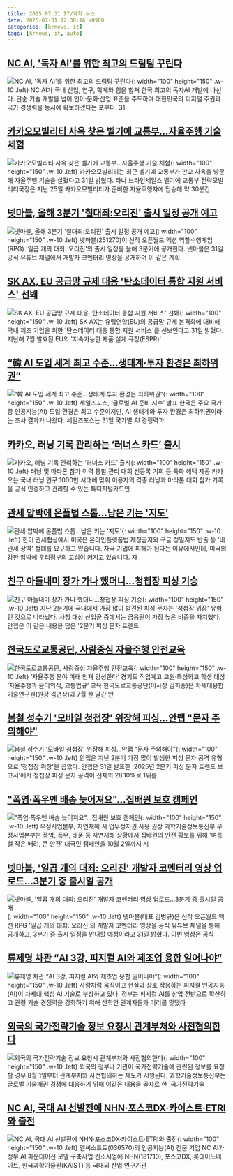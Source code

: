 ```yaml
---
title: 2025.07.31 IT/과학 뉴스
date: 2025-07-31 12:30:16 +0900
categories: [krnews, it]
tags: [krnews, it, auto]
---
```

## [NC AI, '독자 AI'를 위한 최고의 드림팀 꾸린다](https://n.news.naver.com/mnews/article/015/0005165069)

![NC AI, '독자 AI'를 위한 최고의 드림팀 꾸린다](https://mimgnews.pstatic.net/image/origin/015/2025/07/31/5165069.jpg?type=nf220_150){: width="100" height="150" .w-10 .left}
NC AI가 국내 산업, 연구, 학계와 힘을 합쳐 한국 최고의 독자AI 개발에 나선다. 단순 기술 개발을 넘어 언어·문화·산업 표준을 주도하며 대한민국의 디지털 주권과 국가 경쟁력을 동시에 확보하겠다는 포부다. 31

## [카카오모빌리티 사옥 찾은 벨기에 교통부…자율주행 기술 체험](https://n.news.naver.com/mnews/article/277/0005630759)

![카카오모빌리티 사옥 찾은 벨기에 교통부…자율주행 기술 체험](https://mimgnews.pstatic.net/image/origin/277/2025/07/31/5630759.jpg?type=nf220_150){: width="100" height="150" .w-10 .left}
카카오모빌리티는 최근 벨기에 교통부가 판교 사옥을 방문해 자율주행 기술을 살폈다고 31일 밝혔다. 타냐 브라인세일스 벨기에 교통부 전략모빌리티국장은 지난 25일 카카오모빌리티가 준비한 자율주행차에 탑승해 약 30분간

## [넷마블, 올해 3분기 '칠대죄:오리진' 출시 일정 공개 예고](https://n.news.naver.com/mnews/article/421/0008402864)

![넷마블, 올해 3분기 '칠대죄:오리진' 출시 일정 공개 예고](https://mimgnews.pstatic.net/image/origin/421/2025/07/31/8402864.jpg?type=nf220_150){: width="100" height="150" .w-10 .left}
넷마블(251270)이 신작 오픈월드 액션 역할수행게임(RPG) '일곱 개의 대죄: 오리진'의 출시 일정을 올해 3분기에 공개한다. 넷마블은 31일 공식 유튜브 채널에서 개발자 코멘터리 영상을 공개하며 이 같은 계획

## [SK AX, EU 공급망 규제 대응 '탄소데이터 통합 지원 서비스' 선봬](https://n.news.naver.com/mnews/article/003/0013395109)

![SK AX, EU 공급망 규제 대응 '탄소데이터 통합 지원 서비스' 선봬](https://mimgnews.pstatic.net/image/origin/003/2025/07/31/13395109.jpg?type=nf220_150){: width="100" height="150" .w-10 .left}
SK AX는 유럽연합(EU)의 공급망 규제 본격화에 대비해 국내 제조 기업을 위한 '탄소데이터 대응 통합 지원 서비스'를 선보인다고 31일 밝혔다. 지난해 7월 발효된 EU의 '지속가능한 제품 설계 규정(ESPR)'

## [“韓 AI 도입 세계 최고 수준…생태계·투자 환경은 최하위권”](https://n.news.naver.com/mnews/article/366/0001096965)

![“韓 AI 도입 세계 최고 수준…생태계·투자 환경은 최하위권”](https://mimgnews.pstatic.net/image/origin/366/2025/07/31/1096965.jpg?type=nf220_150){: width="100" height="150" .w-10 .left}
세일즈포스, ‘글로벌 AI 준비 지수’ 발표 한국은 주요 국가 중 인공지능(AI) 도입 환경은 최고 수준이지만, AI 생태계와 투자 환경은 최하위권이라는 조사 결과가 나왔다. 세일즈포스는 31일 국가별 AI 경쟁력과

## [카카오, 러닝 기록 관리하는 ‘러너스 카드’ 출시](https://n.news.naver.com/mnews/article/009/0005533975)

![카카오, 러닝 기록 관리하는 ‘러너스 카드’ 출시](https://mimgnews.pstatic.net/image/origin/009/2025/07/31/5533975.jpg?type=nf220_150){: width="100" height="150" .w-10 .left}
러닝 및 마라톤 참가 이력 통합 관리 대회 선등록 기회 등 특화 혜택 제공 카카오는 국내 러닝 인구 1000만 시대에 맞춰 이용자의 각종 러닝과 마라톤 대회 참가 기록을 공식 인증하고 관리할 수 있는 톡디지털카드인

## [관세 압박에 온플법 스톱…남은 키는 '지도'](https://n.news.naver.com/mnews/article/215/0001218279)

![관세 압박에 온플법 스톱…남은 키는 '지도'](https://mimgnews.pstatic.net/image/origin/215/2025/07/30/1218279.jpg?type=nf220_150){: width="100" height="150" .w-10 .left}
한미 관세협상에서 미국은 온라인플랫폼법 제정금지와 구글 정밀지도 반출 등 '비관세 장벽' 철폐를 요구하고 있습니다. 자국 기업에 피해가 된다는 이유에서인데, 미국의 강한 압박에 우리정부의 고심이 커지고 있습니다. 자

## [친구 아들내미 장가 가나 했더니…청첩장 피싱 기승](https://n.news.naver.com/mnews/article/003/0013395400)

![친구 아들내미 장가 가나 했더니…청첩장 피싱 기승](https://mimgnews.pstatic.net/image/origin/003/2025/07/31/13395400.jpg?type=nf220_150){: width="100" height="150" .w-10 .left}
지난 2분기에 국내에서 가장 많이 발견된 피싱 문자는 '청첩장 위장' 유형인 것으로 나타났다. 사칭 대상 산업군 중에서는 금융권이 가장 높은 비중을 차지했다. 안랩은 이 같은 내용을 담은 '2분기 피싱 문자 트렌드

## [한국도로교통공단, 사람중심 자율주행 안전교육](https://n.news.naver.com/mnews/article/002/0002399465)

![한국도로교통공단, 사람중심 자율주행 안전교육](https://mimgnews.pstatic.net/image/origin/002/2025/07/30/2399465.jpg?type=nf220_150){: width="100" height="150" .w-10 .left}
‘자율주행 분야 미래 인재 양성한다’ 경기도 직업계고 교원‧특성화고 학생 대상 ‘자율주행과 윤리의식, 교통법규’ 교육 한국도로교통공단(이사장 김희중)은 차세대융합기술연구원(원장 김연상)과 7월 한 달간 안

## [봄철 성수기 '모바일 청첩장' 위장해 피싱…안랩 "문자 주의해야"](https://n.news.naver.com/mnews/article/014/0005385308)

![봄철 성수기 '모바일 청첩장' 위장해 피싱…안랩 "문자 주의해야"](https://mimgnews.pstatic.net/image/origin/014/2025/07/31/5385308.jpg?type=nf220_150){: width="100" height="150" .w-10 .left}
안랩은 지난 2분기 가장 많이 발생한 피싱 문자 공격 유형으로 '청첩장 위장'을 꼽았다. 안랩은 31일 발표한 '2025년 2분기 피싱 문자 트렌드 보고서'에서 청첩장 피싱 문자 공격이 전체의 28.10%로 1위를

## ["폭염·폭우엔 배송 늦어져요"…집배원 보호 캠페인](https://n.news.naver.com/mnews/article/001/0015540466)

!["폭염·폭우엔 배송 늦어져요"…집배원 보호 캠페인](https://mimgnews.pstatic.net/image/origin/001/2025/07/31/15540466.jpg?type=nf220_150){: width="100" height="150" .w-10 .left}
우정사업본부, 자연재해 시 업무정지권 사용 권장 과학기술정보통신부 우정사업본부는 폭염, 폭우, 태풍 등 자연재해 상황에서 집배원의 안전 확보를 위해 '여름철 작은 배려, 큰 안전' 대국민 캠페인을 10월 2일까지 시

## [넷마블, '일곱 개의 대죄: 오리진' 개발자 코멘터리 영상 업로드…3분기 중 출시일 공개](https://n.news.naver.com/mnews/article/092/0002384253)

![넷마블, '일곱 개의 대죄: 오리진' 개발자 코멘터리 영상 업로드…3분기 중 출시일 공개](https://mimgnews.pstatic.net/image/origin/092/2025/07/31/2384253.jpg?type=nf220_150){: width="100" height="150" .w-10 .left}
넷마블(대표 김병규)은 신작 오픈월드 액션 RPG '일곱 개의 대죄: 오리진'의 개발자 코멘터리 영상을 공식 유튜브 채널을 통해 공개하고, 3분기 중 출시 일정을 안내할 예정이라고 31일 밝혔다. 이번 영상은 공식

## [류제명 차관 “AI 3강, 피지컬 AI와 제조업 융합 일어나야”](https://n.news.naver.com/mnews/article/005/0001792956)

![류제명 차관 “AI 3강, 피지컬 AI와 제조업 융합 일어나야”](https://mimgnews.pstatic.net/image/origin/005/2025/07/30/1792956.jpg?type=nf220_150){: width="100" height="150" .w-10 .left}
사람처럼 움직이고 현실과 상호 작용하는 피지컬 인공지능(AI)이 차세대 핵심 AI 기술로 부상하고 있다. 정부는 피지컬 AI를 산업 전반으로 확산하고 관련 기술 경쟁력을 강화하기 위해 산학연 관계자들과 머리를 맞댔다

## [외국의 국가전략기술 정보 요청시 관계부처와 사전협의한다](https://n.news.naver.com/mnews/article/584/0000033654)

![외국의 국가전략기술 정보 요청시 관계부처와 사전협의한다](https://mimgnews.pstatic.net/image/origin/584/2025/07/31/33654.jpg?type=nf220_150){: width="100" height="150" .w-10 .left}
외국의 정부나 기관이 국가전략기술에 관련된 정보를 요청할 경우 8월 1일부터 관계부처와 사전협의하는 제도가 시행된다. 과학기술정보통신부는 글로벌 기술패권 경쟁에 대응하기 위해 이같은 내용을 골자로 한 '국가전략기술

## [NC AI, 국대 AI 선발전에 NHN·포스코DX·카이스트·ETRI와 출전](https://n.news.naver.com/mnews/article/011/0004515580)

![NC AI, 국대 AI 선발전에 NHN·포스코DX·카이스트·ETRI와 출전](https://mimgnews.pstatic.net/image/origin/011/2025/07/31/4515580.jpg?type=nf220_150){: width="100" height="150" .w-10 .left}
엔씨소프트(036570)의 인공지능(AI) 전문 기업 NC AI가 정부 AI 파운데이션 모델 구축사업 컨소시엄에 NHN(181710), 포스코DX, 롯데이노베이트, 한국과학기술원(KAIST) 등 국내외 산업·연구기관

